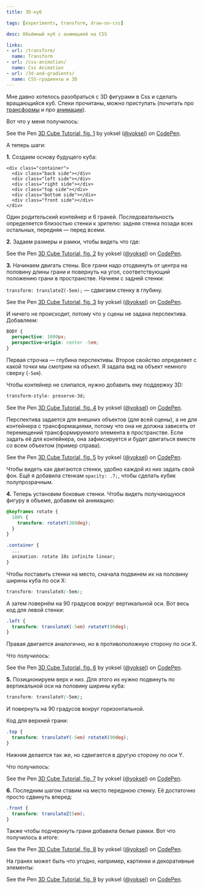 ```yaml
---
title: 3D-куб

tags: [experiments, transform, draw-on-css]

desc: Объёмный куб с анимацией на CSS

links:
- url: /transform/
  name: Transform
- url: /css-animation/
  name: Css Animation
- url: /3d-and-gradients/
  name: СSS-градиенты и 3D
---
```


Мне давно хотелось разобраться с 3D фигурами в Css и сделать вращающийся куб. Спеки прочитаны, можно приступать (почитать про <a href="/transform/">трансформы</a> и про <a href="/css-animation/">анимации</a>).<!--more-->

Вот что у меня получилось:

<p data-height="400" data-theme-id="4974" data-slug-hash="zzNWxr" data-default-tab="result" data-user="yoksel" data-embed-version="2" data-pen-title="3D Cube Tutorial, fig. 1" class="codepen">See the Pen <a href="https://codepen.io/yoksel/pen/zzNWxr/">3D Cube Tutorial, fig. 1</a> by yoksel (<a href="https://codepen.io/yoksel">@yoksel</a>) on <a href="https://codepen.io">CodePen</a>.</p>
<script async src="https://production-assets.codepen.io/assets/embed/ei.js"></script>

А теперь шаги:

<strong>1.</strong> Создаем основу будущего куба:

```markup
<div class="container">
  <div class="back side"></div>
  <div class="left side"></div>
  <div class="right side"></div>
  <div class="top side"></div>
  <div class="bottom side"></div>
  <div class="front side"></div>
</div>
```

Один родительский контейнер и 6 граней.
Последовательность определяется близостью стенки к зрителю: задняя стенка позади всех остальных, передняя — перед всеми.

<strong>2.</strong> Задаем размеры и рамки, чтобы видеть что где:

<p data-height="350" data-theme-id="4974" data-slug-hash="bRgvrJ" data-default-tab="result" data-user="yoksel" data-embed-version="2" data-pen-title="3D Cube Tutorial, fig. 2" class="codepen">See the Pen <a href="https://codepen.io/yoksel/pen/bRgvrJ/">3D Cube Tutorial, fig. 2</a> by yoksel (<a href="https://codepen.io/yoksel">@yoksel</a>) on <a href="https://codepen.io">CodePen</a>.</p>
<script async src="https://production-assets.codepen.io/assets/embed/ei.js"></script>

<strong>3.</strong> Начинаем двигать стены. Все грани надо отодвинуть от центра на половину длины грани и повернуть на угол, соответствующий положению грани в пространстве. Начнем с задней стенки:

<code>transform: translateZ(-5em);</code> — сдвигаем стенку в глубину.

<p data-height="350" data-theme-id="4974" data-slug-hash="mwRxBj" data-default-tab="result" data-user="yoksel" data-embed-version="2" data-pen-title="3D Cube Tutorial, fig. 3" class="codepen">See the Pen <a href="https://codepen.io/yoksel/pen/mwRxBj/">3D Cube Tutorial, fig. 3</a> by yoksel (<a href="https://codepen.io/yoksel">@yoksel</a>) on <a href="https://codepen.io">CodePen</a>.</p>
<script async src="https://production-assets.codepen.io/assets/embed/ei.js"></script>

И ничего не происходит, потому что у сцены не задана перспектива. Добавляем:

```css
BODY {
  perspective: 1000px;
  perspective-origin: center -5em;
}
```

Первая строчка — глубина перспективы.
Второе свойство определяет с какой точки мы смотрим на объект.
Я задала вид на объект немного сверху (<code>-5em</code>).

Чтобы контейнер не слипался, нужно добавить ему поддержку 3D:

```css
transform-style: preserve-3d;
```

<p data-height="350" data-theme-id="4974" data-slug-hash="MoJVrK" data-default-tab="result" data-user="yoksel" data-embed-version="2" data-pen-title="3D Cube Tutorial, fig. 4" class="codepen">See the Pen <a href="https://codepen.io/yoksel/pen/MoJVrK/">3D Cube Tutorial, fig. 4</a> by yoksel (<a href="https://codepen.io/yoksel">@yoksel</a>) on <a href="https://codepen.io">CodePen</a>.</p>
<script async src="https://production-assets.codepen.io/assets/embed/ei.js"></script>

Перспектива задается для внешних объектов (для всей сцены), а не для контейнера с трансформациями, потому что она не должна зависеть от перемещений трансформируемого элемента в пространстве.
Если задать её для контейнера, она зафиксируется и будет двигаться вместе со всем объектом (пример справа).

<p data-height="400" data-theme-id="4974" data-slug-hash="YQNaeL" data-default-tab="result" data-user="yoksel" data-embed-version="2" data-pen-title="3D Cube Tutorial, fig. 5" class="codepen">See the Pen <a href="https://codepen.io/yoksel/pen/YQNaeL/">3D Cube Tutorial, fig. 5</a> by yoksel (<a href="https://codepen.io/yoksel">@yoksel</a>) on <a href="https://codepen.io">CodePen</a>.</p>
<script async src="https://production-assets.codepen.io/assets/embed/ei.js"></script>

Чтобы видеть как двигаются стенки, удобно каждой из них задать свой фон.
Ещё я добавила стенкам <code>opacity: .7;</code>, чтобы сделать кубик полупрозрачным.

<strong>4.</strong> Теперь установим боковые стенки. Чтобы видеть получающуюся фигуру в объеме, добавим ей анимацию:

```css
@keyframes rotate {
  100% {
    transform: rotateY(360deg);
  }
}

.container {
  ...
  animation: rotate 10s infinite linear;
}
```

Чтобы поставить стенки на место, сначала подвинем их на половину ширины куба по оси X:


```css
transform: translateX(-5em);
```

А затем повернём на 90 градусов вокруг вертикальной оси. Вот весь код для левой стенки:

```css
.left {
  transform: translateX(-5em) rotateY(90deg);
}
```

Правая двигается аналогично, но в противоположную сторону по оси X.

Что получилось:

<p data-height="400" data-theme-id="4974" data-slug-hash="GErxYP" data-default-tab="result" data-user="yoksel" data-embed-version="2" data-pen-title="3D Cube Tutorial, fig. 6" class="codepen">See the Pen <a href="https://codepen.io/yoksel/pen/GErxYP/">3D Cube Tutorial, fig. 6</a> by yoksel (<a href="https://codepen.io/yoksel">@yoksel</a>) on <a href="https://codepen.io">CodePen</a>.</p>
<script async src="https://production-assets.codepen.io/assets/embed/ei.js"></script>

<strong>5.</strong> Позиционируем верх и низ. Для этого их нужно подвинуть по вертикальной оси на половину ширины куба:

```css
transform: translateY(-5em);
```

И повернуть на 90 градусов вокруг горизонтальной.

Код для верхней грани:

```css
.top {
  transform: translateY(-5em) rotateX(90deg);
}
```

Нижняя делается так же, но сдвигается в другую сторону по оси Y.

Что получилось:

<p data-height="400" data-theme-id="4974" data-slug-hash="LLxdqd" data-default-tab="result" data-user="yoksel" data-embed-version="2" data-pen-title="3D Cube Tutorial, fig. 7" class="codepen">See the Pen <a href="https://codepen.io/yoksel/pen/LLxdqd/">3D Cube Tutorial, fig. 7</a> by yoksel (<a href="https://codepen.io/yoksel">@yoksel</a>) on <a href="https://codepen.io">CodePen</a>.</p>
<script async src="https://production-assets.codepen.io/assets/embed/ei.js"></script>

<strong>6.</strong> Последним шагом ставим на место переднюю стенку. Её достаточно просто сдвинуть вперед:

```css
.front {
  transform: translateZ(5em);
}
```

Также чтобы подчеркнуть грани добавила белые рамки. Вот что получилось в итоге:

<p data-height="400" data-theme-id="4974" data-slug-hash="YQNabJ" data-default-tab="result" data-user="yoksel" data-embed-version="2" data-pen-title="3D Cube Tutorial, fig. 8" class="codepen">See the Pen <a href="https://codepen.io/yoksel/pen/YQNabJ/">3D Cube Tutorial, fig. 8</a> by yoksel (<a href="https://codepen.io/yoksel">@yoksel</a>) on <a href="https://codepen.io">CodePen</a>.</p>
<script async src="https://production-assets.codepen.io/assets/embed/ei.js"></script>

На гранях может быть что угодно, например, картинки и декоративные элементы:

<p data-height="500" data-theme-id="4974" data-slug-hash="xrgjKY" data-default-tab="result" data-user="yoksel" data-embed-version="2" data-pen-title="3D Cube Tutorial, fig. 9" class="codepen">See the Pen <a href="https://codepen.io/yoksel/pen/xrgjKY/">3D Cube Tutorial, fig. 9</a> by yoksel (<a href="https://codepen.io/yoksel">@yoksel</a>) on <a href="https://codepen.io">CodePen</a>.</p>
<script async src="https://production-assets.codepen.io/assets/embed/ei.js"></script>
